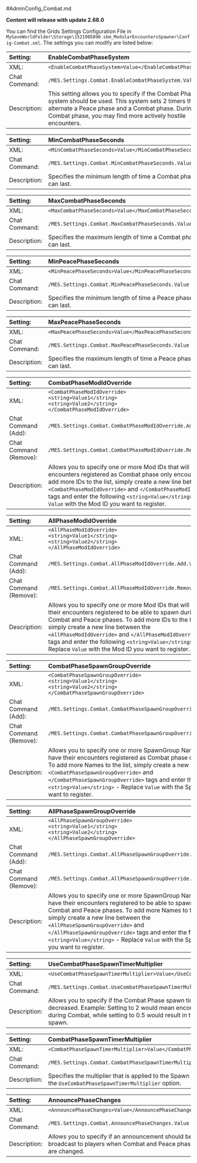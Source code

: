 #AdminConfig_Combat.md

**Content will release with update 2.68.0**  

You can find the Grids Settings Configuration File in `MySaveWorldFolder\Storage\1521905890.sbm_ModularEncountersSpawner\Config-Combat.xml`. The settings you can modify are listed below:

|Setting:|EnableCombatPhaseSystem|
|:----|:----|
|XML:|`<EnableCombatPhaseSystem>Value</EnableCombatPhaseSystem>`|
|Chat Command:|`/MES.Settings.Combat.EnableCombatPhaseSystem.Value`|
|Description:|This setting allows you to specify if the Combat Phase system should be used. This system sets 2 timers that alternate a Peace phase and a Combat phase. During the Combat phase, you may find more actively hostile encounters.|

|Setting:|MinCombatPhaseSeconds|
|:----|:----|
|XML:|`<MinCombatPhaseSeconds>Value</MinCombatPhaseSeconds>`|
|Chat Command:|`/MES.Settings.Combat.MinCombatPhaseSeconds.Value`|
|Description:|Specifies the minimum length of time a Combat phase can last.|

|Setting:|MaxCombatPhaseSeconds|
|:----|:----|
|XML:|`<MaxCombatPhaseSeconds>Value</MaxCombatPhaseSeconds>`|
|Chat Command:|`/MES.Settings.Combat.MaxCombatPhaseSeconds.Value`|
|Description:|Specifies the maximum length of time a Combat phase can last.|

|Setting:|MinPeacePhaseSeconds|
|:----|:----|
|XML:|`<MinPeacePhaseSeconds>Value</MinPeacePhaseSeconds>`|
|Chat Command:|`/MES.Settings.Combat.MinPeacePhaseSeconds.Value`|
|Description:|Specifies the minimum length of time a Peace phase can last.|

|Setting:|MaxPeacePhaseSeconds|
|:----|:----|
|XML:|`<MaxPeacePhaseSeconds>Value</MaxPeacePhaseSeconds>`|
|Chat Command:|`/MES.Settings.Combat.MaxPeacePhaseSeconds.Value`|
|Description:|Specifies the maximum length of time a Peace phase can last.|

|Setting:|CombatPhaseModIdOverride|
|:----|:----|
|XML:|`<CombatPhaseModIdOverride>`<br />   `<string>Value1</string>`<br />   `<string>Value2</string>`<br />`</CombatPhaseModIdOverride>`|
|Chat Command (Add):|`/MES.Settings.Combat.CombatPhaseModIdOverride.Add.Value`|
|Chat Command (Remove):|`/MES.Settings.Combat.CombatPhaseModIdOverride.Remove.Value`|
|Description:|Allows you to specify one or more Mod IDs that will have their encounters registered as Combat phase only encounters. To add more IDs to the list, simply create a new line between the `<CombatPhaseModIdOverride>` and `</CombatPhaseModIdOverride>` tags and enter the following `<string>Value</string>` - Replace `Value` with the Mod ID you want to register.

|Setting:|AllPhaseModIdOverride|
|:----|:----|
|XML:|`<AllPhaseModIdOverride>`<br />   `<string>Value1</string>`<br />   `<string>Value2</string>`<br />`</AllPhaseModIdOverride>`|
|Chat Command (Add):|`/MES.Settings.Combat.AllPhaseModIdOverride.Add.Value`|
|Chat Command (Remove):|`/MES.Settings.Combat.AllPhaseModIdOverride.Remove.Value`|
|Description:|Allows you to specify one or more Mod IDs that will have their encounters registered to be able to spawn during Combat and Peace phases. To add more IDs to the list, simply create a new line between the `<AllPhaseModIdOverride>` and `</AllPhaseModIdOverride>` tags and enter the following `<string>Value</string>` - Replace `Value` with the Mod ID you want to register.

|Setting:|CombatPhaseSpawnGroupOverride|
|:----|:----|
|XML:|`<CombatPhaseSpawnGroupOverride>`<br />   `<string>Value1</string>`<br />   `<string>Value2</string>`<br />`</CombatPhaseSpawnGroupOverride>`|
|Chat Command (Add):|`/MES.Settings.Combat.CombatPhaseSpawnGroupOverride.Add.Value`|
|Chat Command (Remove):|`/MES.Settings.Combat.CombatPhaseSpawnGroupOverride.Remove.Value`|
|Description:|Allows you to specify one or more SpawnGroup Names that will have their encounters registered as Combat phase only encounters. To add more Names to the list, simply create a new line between the `<CombatPhaseSpawnGroupOverride>` and `</CombatPhaseSpawnGroupOverride>` tags and enter the following `<string>Value</string>` - Replace `Value` with the SpawnGroup you want to register.

|Setting:|AllPhaseSpawnGroupOverride|
|:----|:----|
|XML:|`<AllPhaseSpawnGroupOverride>`<br />   `<string>Value1</string>`<br />   `<string>Value2</string>`<br />`</AllPhaseSpawnGroupOverride>`|
|Chat Command (Add):|`/MES.Settings.Combat.AllPhaseSpawnGroupOverride.Add.Value`|
|Chat Command (Remove):|`/MES.Settings.Combat.AllPhaseSpawnGroupOverride.Remove.Value`|
|Description:|Allows you to specify one or more SpawnGroup Names that will have their encounters registered to be able to spawn during Combat and Peace phases. To add more Names to the list, simply create a new line between the `<AllPhaseSpawnGroupOverride>` and `</AllPhaseSpawnGroupOverride>` tags and enter the following `<string>Value</string>` - Replace `Value` with the SpawnGroup you want to register.

|Setting:|UseCombatPhaseSpawnTimerMultiplier|
|:----|:----|
|XML:|`<UseCombatPhaseSpawnTimerMultiplier>Value</UseCombatPhaseSpawnTimerMultiplier>`|
|Chat Command:|`/MES.Settings.Combat.UseCombatPhaseSpawnTimerMultiplier.Value`|
|Description:|Allows you to specify if the Combat Phase spawn timers should be increased or decreased. Example: Setting to 2 would mean encounters spawn twice as quickly during Combat, while setting to 0.5 would result in them taking twice as long to spawn.|

|Setting:|CombatPhaseSpawnTimerMultiplier|
|:----|:----|
|XML:|`<CombatPhaseSpawnTimerMultiplier>Value</CombatPhaseSpawnTimerMultiplier>`|
|Chat Command:|`/MES.Settings.Combat.CombatPhaseSpawnTimerMultiplier.Value`|
|Description:|Specifies the multiplier that is applied to the Spawn Timer increments if using the `UseCombatPhaseSpawnTimerMultiplier` option.|

|Setting:|AnnouncePhaseChanges|
|:----|:----|
|XML:|`<AnnouncePhaseChanges>Value</AnnouncePhaseChanges>`|
|Chat Command:|`/MES.Settings.Combat.AnnouncePhaseChanges.Value`|
|Description:|Allows you to specify if an announcement should be broadcast to players when Combat and Peace phases are changed.|
